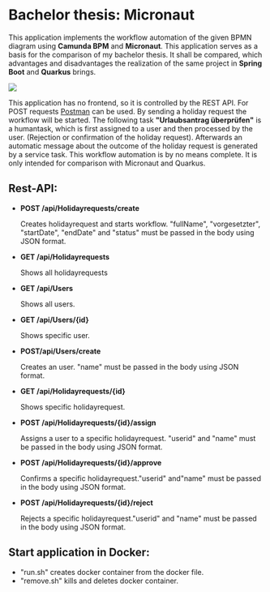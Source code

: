 # Bachelor thesis: Micronaut

<p>This application implements the workflow automation of the given BPMN diagram using <b>Camunda BPM</b> and  <b>Micronaut</b>. This application serves as a basis for the comparison of my bachelor thesis. It shall be compared, which advantages and disadvantages the realization of the same project in <b>Spring Boot</b> and <b>Quarkus</b> brings. </p>
<img src="https://i.imgur.com/bW1R1rg.png">
<p>This application has no frontend, so it is controlled by the REST API. For POST requests <a href="https://www.postman.com/">Postman</a> can be used. By sending a holiday request the workflow will be started. The following task  <b>"Urlaubsantrag überprüfen"</b> is a humantask, which is first assigned to a user and then processed by the user. (Rejection or confirmation of the holiday  request). Afterwards an automatic message about the outcome of the holiday request is generated by a service task. This workflow automation is by no means complete. It is only intended for comparison with Micronaut and Quarkus. </p>
<h2>Rest-API:</h2>
<ul>
    <li><b>POST /api/Holidayrequests/create</b></li>
    <p>Creates holidayrequest and starts workflow. "fullName", "vorgesetzter", "startDate", "endDate" and "status" must be passed in the body using JSON format.</p>
    <li><b>GET /api/Holidayrequests</b></li>
    <p>Shows all holidayrequests</p>
    <li><b>GET /api/Users</b></li>
    <p>Shows all users.</p>
    <li><b>GET /api/Users/{id}</b></li>
    <p>Shows specific user.</p>
    <li><b>POST/api/Users/create</b></li>
    <p>Creates an user. "name" must be passed in the body using JSON format.</p>
    <li><b>GET /api/Holidayrequests/{id}</b></li>
    <p>Shows specific holidayrequest.</p>
    <li><b>POST /api/Holidayrequests/{id}/assign</b></li>
    <p>Assigns a user to a specific holidayrequest. "userid" and "name" must be passed in the body using JSON format.</p>
    <li><b>POST /api/Holidayrequests/{id}/approve</b></li>
    <p>Confirms a specific holidayrequest."userid" and"name" must be passed in the body using JSON format. </p>
    <li><b>POST /api/Holidayrequests/{id}/reject</b></li>
    <p>Rejects a specific holidayrequest."userid" and "name" must be passed in the body using JSON format.</p>
</ul>

<h2>Start application in Docker:</h2>
<ul>
 <li>"run.sh" creates docker container from the docker file.</li>
  <li>"remove.sh" kills and deletes docker container.</li>
</ul>
</body>
</html>
